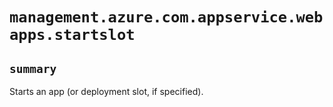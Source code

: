 # `management.azure.com.appservice.webapps.startslot`

## `summary`
Starts an app (or deployment slot, if specified).


